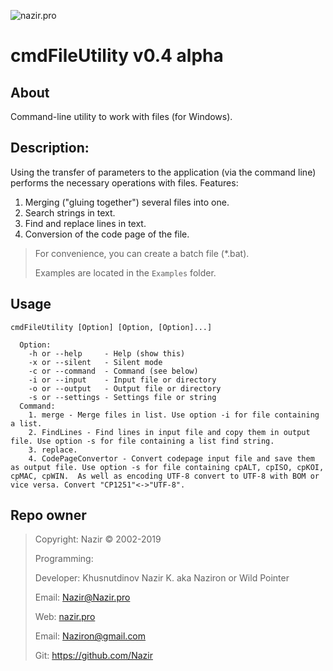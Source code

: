 ![nazir.pro](http://nazir.pro/img/logo.png)

# cmdFileUtility v0.4 alpha #

About
-----
Command-line utility to work with files (for Windows).

Description:
---------
Using the transfer of parameters to the application (via the command line) performs the necessary operations with files.
Features:
1. Merging ("gluing together") several files into one.
2. Search strings in text.
3. Find and replace lines in text.
4. Conversion of the code page of the file.

> For convenience, you can create a batch file (*.bat).
> 
> Examples are located in the `Examples` folder.

Usage
-----
`cmdFileUtility [Option] [Option, [Option]...]`

```
  Option:
    -h or --help     - Help (show this)
    -x or --silent   - Silent mode
    -c or --command  - Command (see below)
    -i or --input    - Input file or directory
    -o or --output   - Output file or directory
    -s or --settings - Settings file or string
  Command:
    1. merge - Merge files in list. Use option -i for file containing a list.
    2. FindLines - Find lines in input file and copy them in output file. Use option -s for file containing a list find string.
    3. replace.
    4. CodePageConvertor - Convert codepage input file and save them as output file. Use option -s for file containing cpALT, cpISO, cpKOI, cpMAC, cpWIN.  As well as encoding UTF-8 convert to UTF-8 with BOM or vice versa. Convert "CP1251"<->"UTF-8".
```

Repo owner
----------
> Copyright: Nazir © 2002-2019
>
> Programming:
>
> Developer: Khusnutdinov Nazir K. aka Naziron or Wild Pointer
>
> Email: Nazir@Nazir.pro
>
> Web: [nazir.pro][1]
>
> Email: Naziron@gmail.com
>
> Git: https://github.com/Nazir

[1]: http://nazir.pro

